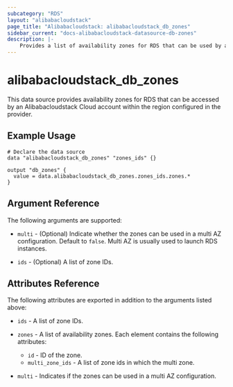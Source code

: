 ```yaml
---
subcategory: "RDS"
layout: "alibabacloudstack"
page_title: "Alibabacloudstack: alibabacloudstack_db_zones"
sidebar_current: "docs-alibabacloudstack-datasource-db-zones"
description: |-
    Provides a list of availability zones for RDS that can be used by an Alibabacloudstack Cloud account.
---
```


# alibabacloudstack_db_zones

This data source provides availability zones for RDS that can be accessed by an Alibabacloudstack Cloud account within the region configured in the provider.


## Example Usage

```
# Declare the data source
data "alibabacloudstack_db_zones" "zones_ids" {}

output "db_zones" {
  value = data.alibabacloudstack_db_zones.zones_ids.zones.*
}

```

## Argument Reference

The following arguments are supported:

* `multi` - (Optional) Indicate whether the zones can be used in a multi AZ configuration. Default to `false`. Multi AZ is usually used to launch RDS instances.

* `ids` - (Optional) A list of zone IDs. 

## Attributes Reference

The following attributes are exported in addition to the arguments listed above:

* `ids` - A list of zone IDs.
* `zones` - A list of availability zones. Each element contains the following attributes:
  * `id` - ID of the zone.
  * `multi_zone_ids` - A list of zone ids in which the multi zone.

* `multi` - Indicates if the zones can be used in a multi AZ configuration. 